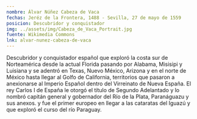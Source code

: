 ```yaml
---
nombre: Álvar Núñez Cabeza de Vaca
fechas: Jeréz de la Frontera, 1488 - Sevilla, 27 de mayo de 1559
posicion: Descubridor y conquistador
img: ../assets/img/Cabeza_de_Vaca_Portrait.jpg
fuente: Wikimedia Commons
lnk: alvar-nunez-cabeza-de-vaca
---
```


Descubridor y conquistador español que exploró la costa sur de Norteamérica desde la actual Florida pasando por Alabama, Misisipi y Luisiana y se adentró en Texas, Nuevo México, Arizona​ y en el norte de México hasta llegar al Golfo de California, territorios que pasaron a anexionarse al Imperio Español dentro del Virreinato de Nueva España. El rey Carlos I de España le otorgó el título de Segundo Adelantado y lo nombró capitán general y gobernador del Río de la Plata, Paranáguazu y sus anexos.​ y fue el primer europeo en llegar a las cataratas del Iguazú y que exploró el curso del río Paraguay.